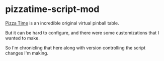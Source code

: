 # pizzatime-script-mod

[Pizza Time](https://orbitalpin.com/downloads/) is an incredible original virtual pinball table.

But it can be hard to configure, and there were some customizations that I wanted to make.

So I'm chronicling that here along with version controlling the script changes I'm making.

